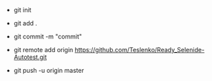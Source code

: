 * git init

* git add .

* git commit -m "commit"

* git remote add origin https://github.com/Teslenko/Ready_Selenide-Autotest.git

* git push -u origin master
